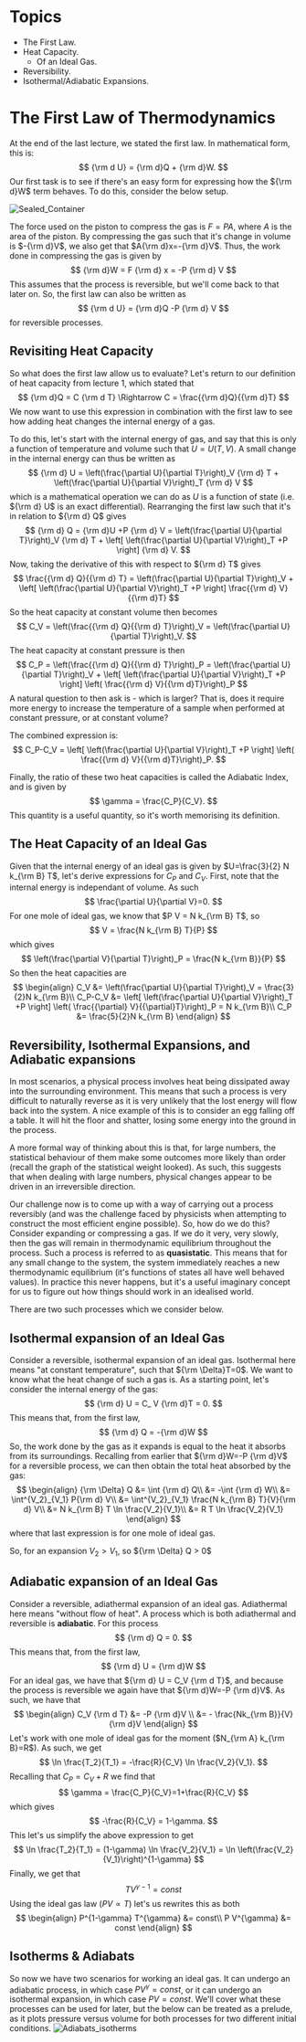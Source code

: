 # Topics
* The First Law.
* Heat Capacity.
    - Of an Ideal Gas.
* Reversibility.
* Isothermal/Adiabatic Expansions.
# The First Law of Thermodynamics
At the end of the last lecture, we stated the first law. In mathematical form, this is:
$$ 
    {\rm d U} = {\rm d}Q + {\rm d}W.
$$
Our first task is to see if there's an easy form for expressing how the ${\rm d}W$ term behaves. To do this, consider the below setup.

![Sealed_Container](Figures/Sealed_Container.svg)

The force used on the piston to compress the gas is $F=P A$, where $A$ is the area of the piston. By compressing the gas such that it's change in volume is $-{\rm d}V$, we also get that $A{\rm d}x=-{\rm d}V$. Thus, the work done in compressing the gas is given by
$$
    {\rm d}W = F {\rm d} x = -P {\rm d} V
$$
This assumes that the process is reversible, but we'll come back to that later on. So, the first law can also be written as
$$ 
    {\rm d U} = {\rm d}Q -P {\rm d} V
$$
for reversible processes.

## Revisiting Heat Capacity
So what does the first law allow us to evaluate? Let's return to our definition of heat capacity from lecture 1, which stated that
$$
    {\rm d}Q = C {\rm d T}  \Rightarrow C = \frac{{\rm d}Q}{{\rm d}T}
$$
We now want to use this expression in combination with the first law to see how adding heat changes the internal energy of a gas.

To do this, let's start with the internal energy of gas, and say that this is only a function of temperature and volume such that $U=U(T,V)$. A small change in the internal energy can thus be written as
$$
    {\rm d} U = \left(\frac{\partial U}{\partial T}\right)_V {\rm d} T + \left(\frac{\partial U}{\partial V}\right)_T {\rm d} V
$$
which is a mathematical operation we can do as $U$ is a function of state (i.e. ${\rm d} U$ is an exact differential). Rearranging the first law such that it's in relation to ${\rm d} Q$ gives
$$
    {\rm d} Q = {\rm d}U +P {\rm d} V = \left(\frac{\partial U}{\partial T}\right)_V {\rm d} T + \left[ \left(\frac{\partial U}{\partial V}\right)_T +P \right] {\rm d} V.
$$
Now, taking the derivative of this with respect to ${\rm d} T$ gives
$$
    \frac{{\rm d} Q}{{\rm d} T} = \left(\frac{\partial U}{\partial T}\right)_V + \left[ \left(\frac{\partial U}{\partial V}\right)_T +P \right] \frac{{\rm d} V}{{\rm d}T}
$$
So the heat capacity at constant volume then becomes
$$
    C_V = \left(\frac{{\rm d} Q}{{\rm d} T}\right)_V = \left(\frac{\partial U}{\partial T}\right)_V.
$$
The heat capacity at constant pressure is then
$$
    C_P = \left(\frac{{\rm d} Q}{{\rm d} T}\right)_P = \left(\frac{\partial U}{\partial T}\right)_V + \left[ \left(\frac{\partial U}{\partial V}\right)_T +P \right] \left( \frac{{\rm d} V}{{\rm d}T}\right)_P
$$
A natural question to then ask is - which is larger? That is, does it require more energy to increase the temperature of a sample when performed at constant pressure, or at constant volume?

The combined expression is:
$$
    C_P-C_V = \left[ \left(\frac{\partial U}{\partial V}\right)_T +P \right] \left( \frac{{\rm d} V}{{\rm d}T}\right)_P.
$$

Finally, the ratio of these two heat capacities is called the Adiabatic Index, and is given by
$$
    \gamma = \frac{C_P}{C_V}.
$$
This quantity is a useful quantity, so it's worth memorising its definition.
## The Heat Capacity of an Ideal Gas
Given that the internal energy of an ideal gas is given by $U=\frac{3}{2} N k_{\rm B} T$, let's derive expressions for $C_P$ and $C_V$.
First, note that the internal energy is independant of volume. As such 
$$
    \frac{\partial U}{\partial V}=0.
$$
For one mole of ideal gas, we know that $P V = N k_{\rm B} T$, so
$$
    V = \frac{N k_{\rm B} T}{P}
$$
which gives
$$
    \left(\frac{\partial V}{\partial T}\right)_P = \frac{N k_{\rm B}}{P}
$$
So then the heat capacities are
$$
\begin{align}
C_V &= \left(\frac{\partial U}{\partial T}\right)_V = \frac{3}{2}N k_{\rm B}\\
C_P-C_V &= \left[ \left(\frac{\partial U}{\partial V}\right)_T +P \right] \left( \frac{{\partial} V}{{\partial}T}\right)_P = N k_{\rm B}\\
C_P &= \frac{5}{2}N k_{\rm B}
\end{align}
$$
## Reversibility, Isothermal Expansions, and Adiabatic expansions
In most scenarios, a physical process involves heat being dissipated away into the surrounding environment. This means that such a process is very difficult to naturally reverse as it is very unlikely that the lost energy will flow back into the system. A nice example of this is to consider an egg falling off a table. It will hit the floor and shatter, losing some energy into the ground in the process. 

A more formal way of thinking about this is that, for large numbers, the statistical behaviour of them make some outcomes more likely than order (recall the graph of the statistical weight looked). As such, this suggests that when dealing with large numbers, physical changes appear to be driven in an irreversible direction.

Our challenge now is to come up with a way of carrying out a process reversibly (and was the challenge faced by physicists when attempting to construct the most efficient engine possible). So, how do we do this? Consider expanding or compressing a gas. If we do it very, very slowly, then the gas will remain in thermodynamic equilibrium throughout the process. Such a process is referred to as **quasistatic**. This means that for any small change to the system, the system immediately reaches a new thermodynamic equilibrium (it's functions of states all have well behaved values). In practice this never happens, but it's a useful imaginary concept for us to figure out how things should work in an idealised world.

There are two such processes which we consider below.
## Isothermal expansion of an Ideal Gas
Consider a reversible, isothermal expansion of an ideal gas. Isothermal here means "at constant temperature", such that ${\rm \Delta}T=0$. We want to know what the heat change of such a gas is. As a starting point, let's consider the internal energy of the gas:
$$
    {\rm d} U = C_ V {\rm d}T = 0.
$$
This means that, from the first law,
$$
    {\rm d} Q = -{\rm d}W
$$
So, the work done by the gas as it expands is equal to the heat it absorbs from its surroundings. Recalling from earlier that ${\rm d}W=-P {\rm d}V$ for a reversible process, we can then obtain the total heat absorbed by the gas:
$$
\begin{align}
{\rm \Delta} Q &= \int {\rm d} Q\\
&= -\int {\rm d} W\\
&= \int^{V_2}_{V_1} P{\rm d} V\\
&= \int^{V_2}_{V_1} \frac{N k_{\rm B} T}{V}{\rm d} V\\
&= N k_{\rm B} T \ln \frac{V_2}{V_1}\\
&= R T \ln \frac{V_2}{V_1}
\end{align}
$$
where that last expression is for one mole of ideal gas.

So, for an expansion $V_2>V_1$, so ${\rm \Delta} Q > 0$
## Adiabatic expansion of an Ideal Gas
Consider a reversible, adiathermal expansion of an ideal gas. Adiathermal here means "without flow of heat". A process which is both adiathermal and reversible is **adiabatic**. For this process
$$
    {\rm d} Q = 0.
$$
This means that, from the first law,
$$
    {\rm d} U = {\rm d}W
$$
For an ideal gas, we have that ${\rm d} U = C_V {\rm d T}$, and because the process is reversible we again have that ${\rm d}W=-P {\rm d}V$. As such, we have that
$$
\begin{align}
C_V {\rm d T} &= -P {\rm d}V \\
&= - \frac{Nk_{\rm B}}{V} {\rm d}V
\end{align}
$$
Let's work with one mole of ideal gas for the moment ($N_{\rm A} k_{\rm B}=R$). As such, we get
$$
\ln \frac{T_2}{T_1} = -\frac{R}{C_V} \ln \frac{V_2}{V_1}.
$$
Recalling that $C_P=C_V+R$ we find that
$$
    \gamma = \frac{C_P}{C_V}=1+\frac{R}{C_V}
$$
which gives
$$
    -\frac{R}{C_V} = 1-\gamma.
$$
This let's us simplify the above expression to get
$$
    \ln \frac{T_2}{T_1} = (1-\gamma) \ln \frac{V_2}{V_1} = \ln \left(\frac{V_2}{V_1}\right)^{1-\gamma}
$$
Finally, we get that
$$
    TV^{\gamma-1} = const
$$
Using the ideal gas law ($P V \propto T$) let's us rewrites this as both
$$
\begin{align}
P^{1-\gamma} T^{\gamma} &= const\\
P V^{\gamma} &= const
\end{align}
$$
## Isotherms & Adiabats
So now we have two scenarios for working an ideal gas. It can undergo an adiabatic process, in which case $P V^\gamma = const$, or it can undergo an isothermal expansion, in which case $PV=const$. We'll cover what these processes can be used for later, but the below can be treated as a prelude, as it plots pressure versus volume for both processes for two different initial conditions.
![Adiabats_isotherms](Figures/Adiabats_vs_isotherms.jpg)